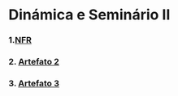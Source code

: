 # Dinámica e Seminário II

### 1.[NFR](docs/DS/dinamica-e-seminario-2/nfr.md)
### 2.  [Artefato 2](https://google.com)
### 3.  [Artefato 3](https://google.com)